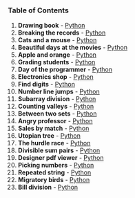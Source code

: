 ### Table of Contents
1. __Drawing book__ - [Python](Drawing%20Book.py)
1. __Breaking the records__ - [Python](Breaking%20the%20Records.py)
1. __Cats and a mouse__ - [Python](Cats%20and%20a%20Mouse.py)
1. __Beautiful days at the movies__ - [Python](Beautiful%20Days%20at%20the%20Movies.py)
1. __Apple and orange__ - [Python](Apple%20and%20Orange.py)
1. __Grading students__ - [Python](Grading%20Students.py)
1. __Day of the programmer__ - [Python](Day%20of%20the%20Programmer.py)
1. __Electronics shop__ - [Python](Electronics%20Shop.py)
1. __Find digits__ - [Python](Find%20Digits.py)
1. __Number line jumps__ - [Python](Number%20Line%20Jumps.py)
1. __Subarray division__ - [Python](Subarray%20Division.py)
1. __Counting valleys__ - [Python](Counting%20Valleys.py)
1. __Between two sets__ - [Python](Between%20Two%20Sets.py)
1. __Angry professor__ - [Python](Angry%20Professor.py)
1. __Sales by match__ - [Python](Sales%20by%20Match.py)
1. __Utopian tree__ - [Python](Utopian%20Tree.py)
1. __The hurdle race__ - [Python](The%20Hurdle%20Race.py)
1. __Divisible sum pairs__ - [Python](Divisible%20Sum%20Pairs.py)
1. __Designer pdf viewer__ - [Python](Designer%20PDF%20Viewer.py)
1. __Picking numbers__ - [Python](Picking%20Numbers.py)
1. __Repeated string__ - [Python](Repeated%20String.py)
1. __Migratory birds__ - [Python](Migratory%20Birds.py)
1. __Bill division__ - [Python](Bill%20Division.py)
